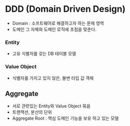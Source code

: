 # DDD (Domain Driven Design)
- Domain : 소프트웨어로 해결하고자 하는 문제 영역
- 도메인 그 자체와 도메인 로직에 초점을 맞춘다.

### Entity
- 고유 식별자를 갖는 DB 테이블 모델

### Value Object
- 식별자를 가지고 있지 않은, 불변 타입 값 객체

## Aggregate
- 서로 관련있는 Entity와 Value Object 묶음
- 트랜잭션, 분산의 단위
- Aggregate Root : 핵심 도메인 기능을 보유 하고 있는 모델



